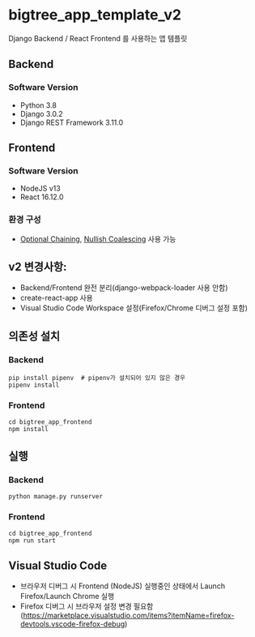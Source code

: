 bigtree_app_template_v2
=======================
Django Backend / React Frontend 를 사용하는 앱 템플릿


Backend
-------

### Software Version

* Python 3.8
* Django 3.0.2
* Django REST Framework 3.11.0


Frontend
-------

### Software Version
* NodeJS v13
* React 16.12.0

### 환경 구성
* [Optional Chaining](https://github.com/tc39/proposal-optional-chaining), [Nullish Coalescing](https://github.com/tc39/proposal-nullish-coalescing) 사용 가능


v2 변경사항:
------------

* Backend/Frontend 완전 분리(django-webpack-loader 사용 안함)
* create-react-app 사용
* Visual Studio Code Workspace 설정(Firefox/Chrome 디버그 설정 포함)


의존성 설치
-----------

### Backend

```
pip install pipenv  # pipenv가 설치되어 있지 않은 경우
pipenv install
```

### Frontend

```
cd bigtree_app_frontend
npm install
```

실행
----

### Backend
```
python manage.py runserver
```

### Frontend
```
cd bigtree_app_frontend
npm run start
```

Visual Studio Code
------------------

* 브라우저 디버그 시 Frontend (NodeJS) 실행중인 상태에서 Launch Firefox/Launch Chrome 실행
* Firefox 디버그 시 브라우저 설정 변경 필요함(https://marketplace.visualstudio.com/items?itemName=firefox-devtools.vscode-firefox-debug)